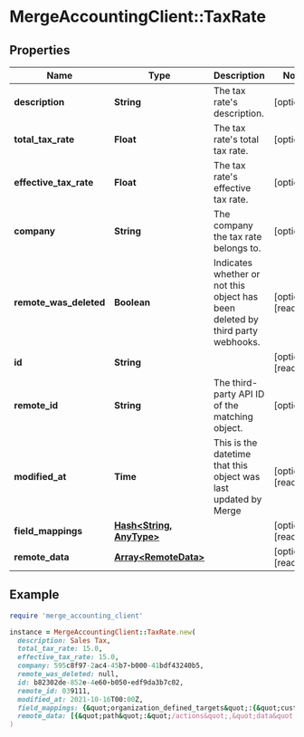 # MergeAccountingClient::TaxRate

## Properties

| Name | Type | Description | Notes |
| ---- | ---- | ----------- | ----- |
| **description** | **String** | The tax rate&#39;s description. | [optional] |
| **total_tax_rate** | **Float** | The tax rate&#39;s total tax rate. | [optional] |
| **effective_tax_rate** | **Float** | The tax rate&#39;s effective tax rate. | [optional] |
| **company** | **String** | The company the tax rate belongs to. | [optional] |
| **remote_was_deleted** | **Boolean** | Indicates whether or not this object has been deleted by third party webhooks. | [optional][readonly] |
| **id** | **String** |  | [optional][readonly] |
| **remote_id** | **String** | The third-party API ID of the matching object. | [optional] |
| **modified_at** | **Time** | This is the datetime that this object was last updated by Merge | [optional][readonly] |
| **field_mappings** | [**Hash&lt;String, AnyType&gt;**](AnyType.md) |  | [optional][readonly] |
| **remote_data** | [**Array&lt;RemoteData&gt;**](RemoteData.md) |  | [optional][readonly] |

## Example

```ruby
require 'merge_accounting_client'

instance = MergeAccountingClient::TaxRate.new(
  description: Sales Tax,
  total_tax_rate: 15.0,
  effective_tax_rate: 15.0,
  company: 595c8f97-2ac4-45b7-b000-41bdf43240b5,
  remote_was_deleted: null,
  id: b82302de-852e-4e60-b050-edf9da3b7c02,
  remote_id: 039111,
  modified_at: 2021-10-16T00:00Z,
  field_mappings: {&quot;organization_defined_targets&quot;:{&quot;custom_key&quot;:&quot;custom_value&quot;},&quot;linked_account_defined_targets&quot;:{&quot;custom_key&quot;:&quot;custom_value&quot;}},
  remote_data: [{&quot;path&quot;:&quot;/actions&quot;,&quot;data&quot;:[&quot;Varies by platform&quot;]}]
)
```

